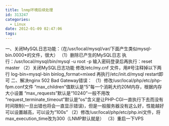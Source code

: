 ```yaml
---
title: lnmp环境后续处理
id: 313247
categories:
  - Linux
date: 2012-01-09 02:47:06
tags:
---
```


一、关闭MySQL日志功能：（在/usr/local/mysql/var/下面产生类似mysql-bin.0000*的文件，很大）
（1）删除已产生的MySQL日志
执行：/usr/local/mysql/bin/mysql -u root -p
输入密码登录后再执行：reset master
（2）关闭MySQL日志功能
修改/etc/my.cnf 文件，用#号注释掉以下两行
log-bin=mysql-bin
binlog_format=mixed
再执行/etc/init.d/mysql restart即可
二、解决nginx 502 Bad Gateway错误：
（1）修改/usr/local/php/etc/php-fpm.conf文件
“max_children”值默认是“5”每一个消耗大约20M内存，根据内存大小设置
“max_requests”默认是“10240”一般不用改
“request_terminate_timeout”默认是“os”含义是让PHP-CGI一直执行下去而没有时间限制(一旦出错也将会一直显示错误)，但是一般服务器没有这么好，性能越好可以设置越高，可以设为“100s”
（2）修改/usr/local/php/etc/php.ini文件，将max_execution_time改为300（LNMP默认就是）
（3）重启一下VPS